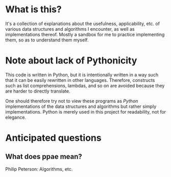 What is this?
=============

It's a collection of explanations about the usefulness, applicability, etc. of various data structures and algorithms I encounter, as well as implementations thereof. Mostly a sandbox for me to practice implementing them, so as to understand them myself.


Note about lack of Pythonicity
==============================
This code is written in Python, but it is intentionally written in a way such that it can be easily rewritten in other languages. Therefore, constructs such as list comprehensions, lambdas, and so on are avoided because they are harder to directly translate.

One should therefore try not to view these programs as *Python* implementations of the data structures and algorithms but rather simply implementations. Python is merely used in this project for readability, not for elegance.

Anticipated questions
=====================

What does ppae mean?
--------------------
Philip Peterson: Algorithms, etc.
